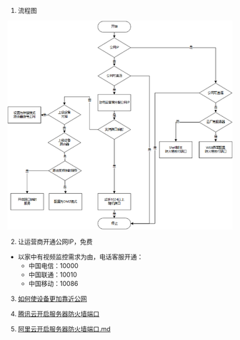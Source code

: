 
 1. 流程图
 
 ![流程图](./figs/public_ip.png)
 
 2. 让运营商开通公网IP，免费
- 以家中有视频监控需求为由，电话客服开通：
  - 中国电信：10000
  - 中国联通：10010
  - 中国移动：10086
 
 3. [如何使设备更加靠近公网](https://github.com/OpenFog/guide/blob/master/%E5%A6%82%E4%BD%95%E4%BD%BF%E8%AE%BE%E5%A4%87%E6%9B%B4%E5%8A%A0%E9%9D%A0%E8%BF%91%E5%85%AC%E7%BD%91.md)

 4.  [腾讯云开启服务器防火墙端口](https://github.com/OpenFog/guide/blob/master/%E8%85%BE%E8%AE%AF%E4%BA%91%E5%BC%80%E5%90%AF%E6%9C%8D%E5%8A%A1%E5%99%A8%E9%98%B2%E7%81%AB%E5%A2%99%E7%AB%AF%E5%8F%A3.md)
 
 5. [阿里云开启服务器防火墙端口.md](https://github.com/OpenFog/guide/blob/master/%E9%98%BF%E9%87%8C%E4%BA%91%E5%BC%80%E5%90%AF%E6%9C%8D%E5%8A%A1%E5%99%A8%E9%98%B2%E7%81%AB%E5%A2%99%E7%AB%AF%E5%8F%A3.md)
